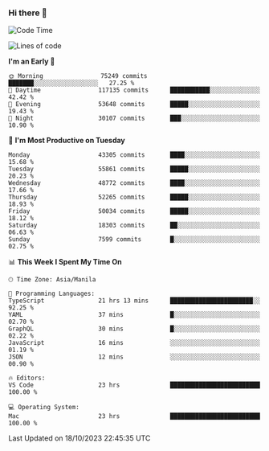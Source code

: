 ### Hi there 👋

<!--START_SECTION:waka-->
![Code Time](http://img.shields.io/badge/Code%20Time-4%2C436%20hrs%2025%20mins-blue)

![Lines of code](https://img.shields.io/badge/From%20Hello%20World%20I%27ve%20Written-106.7%20million%20lines%20of%20code-blue)

**I'm an Early 🐤** 

```text
🌞 Morning                75249 commits       ███████░░░░░░░░░░░░░░░░░░   27.25 % 
🌆 Daytime                117135 commits      ███████████░░░░░░░░░░░░░░   42.42 % 
🌃 Evening                53648 commits       █████░░░░░░░░░░░░░░░░░░░░   19.43 % 
🌙 Night                  30107 commits       ███░░░░░░░░░░░░░░░░░░░░░░   10.90 % 
```
📅 **I'm Most Productive on Tuesday** 

```text
Monday                   43305 commits       ████░░░░░░░░░░░░░░░░░░░░░   15.68 % 
Tuesday                  55861 commits       █████░░░░░░░░░░░░░░░░░░░░   20.23 % 
Wednesday                48772 commits       ████░░░░░░░░░░░░░░░░░░░░░   17.66 % 
Thursday                 52265 commits       █████░░░░░░░░░░░░░░░░░░░░   18.93 % 
Friday                   50034 commits       █████░░░░░░░░░░░░░░░░░░░░   18.12 % 
Saturday                 18303 commits       ██░░░░░░░░░░░░░░░░░░░░░░░   06.63 % 
Sunday                   7599 commits        █░░░░░░░░░░░░░░░░░░░░░░░░   02.75 % 
```


📊 **This Week I Spent My Time On** 

```text
🕑︎ Time Zone: Asia/Manila

💬 Programming Languages: 
TypeScript               21 hrs 13 mins      ███████████████████████░░   92.25 % 
YAML                     37 mins             █░░░░░░░░░░░░░░░░░░░░░░░░   02.70 % 
GraphQL                  30 mins             █░░░░░░░░░░░░░░░░░░░░░░░░   02.22 % 
JavaScript               16 mins             ░░░░░░░░░░░░░░░░░░░░░░░░░   01.19 % 
JSON                     12 mins             ░░░░░░░░░░░░░░░░░░░░░░░░░   00.90 % 

🔥 Editors: 
VS Code                  23 hrs              █████████████████████████   100.00 % 

💻 Operating System: 
Mac                      23 hrs              █████████████████████████   100.00 % 
```


 Last Updated on 18/10/2023 22:45:35 UTC
<!--END_SECTION:waka-->


<!--
**rad182/rad182** is a ✨ _special_ ✨ repository because its `README.md` (this file) appears on your GitHub profile.

Here are some ideas to get you started:

- 🔭 I’m currently working on ...
- 🌱 I’m currently learning ...
- 👯 I’m looking to collaborate on ...
- 🤔 I’m looking for help with ...
- 💬 Ask me about ...
- 📫 How to reach me: ...
- 😄 Pronouns: ...
- ⚡ Fun fact: ...
-->
